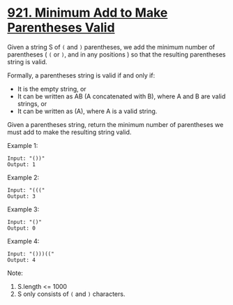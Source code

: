 # [921. Minimum Add to Make Parentheses Valid](https://leetcode-cn.com/problems/minimum-add-to-make-parentheses-valid/)

Given a string S of `(` and `)` parentheses, we add the minimum number of parentheses ( `(` or `)`, and in any positions ) so that the resulting parentheses string is valid.

Formally, a parentheses string is valid if and only if:

- It is the empty string, or
- It can be written as AB (A concatenated with B), where A and B are valid strings, or
- It can be written as (A), where A is a valid string.

Given a parentheses string, return the minimum number of parentheses we must add to make the resulting string valid.

Example 1:

```text
Input: "())"
Output: 1
```

Example 2:

```text
Input: "((("
Output: 3
```

Example 3:

```text
Input: "()"
Output: 0
```

Example 4:

```text
Input: "()))(("
Output: 4
```

Note:

1. S.length <= 1000
1. S only consists of `(` and `)` characters.